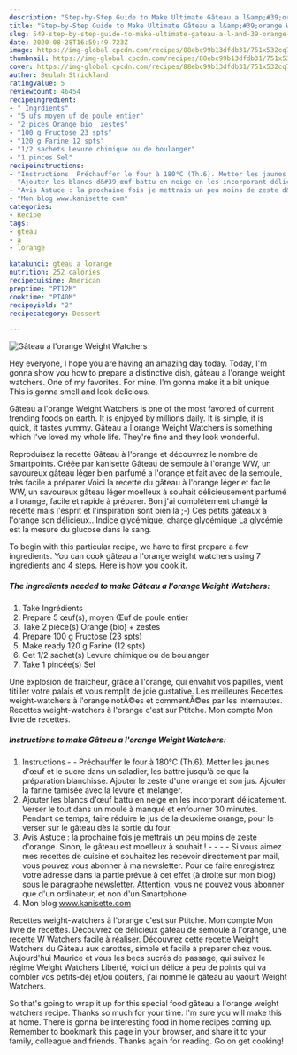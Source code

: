 ```yaml
---
description: "Step-by-Step Guide to Make Ultimate Gâteau a l&amp;#39;orange Weight Watchers"
title: "Step-by-Step Guide to Make Ultimate Gâteau a l&amp;#39;orange Weight Watchers"
slug: 549-step-by-step-guide-to-make-ultimate-gateau-a-l-and-39-orange-weight-watchers
date: 2020-08-28T16:59:49.723Z
image: https://img-global.cpcdn.com/recipes/88ebc99b13dfdb31/751x532cq70/gateau-a-lorange-weight-watchers-photo-principale-de-la-recette.jpg
thumbnail: https://img-global.cpcdn.com/recipes/88ebc99b13dfdb31/751x532cq70/gateau-a-lorange-weight-watchers-photo-principale-de-la-recette.jpg
cover: https://img-global.cpcdn.com/recipes/88ebc99b13dfdb31/751x532cq70/gateau-a-lorange-weight-watchers-photo-principale-de-la-recette.jpg
author: Beulah Strickland
ratingvalue: 5
reviewcount: 46454
recipeingredient:
- " Ingrdients"
- "5 ufs moyen uf de poule entier"
- "2 pices Orange bio  zestes"
- "100 g Fructose 23 spts"
- "120 g Farine 12 spts"
- "1/2 sachets Levure chimique ou de boulanger"
- "1 pinces Sel"
recipeinstructions:
- "Instructions  Préchauffer le four à 180°C (Th.6). Metter les jaunes d&#39;œuf et le sucre dans un saladier, les battre jusqu&#39;à ce que la préparation blanchisse. Ajouter le zeste d&#39;une orange et son jus. Ajouter la farine tamisée avec la levure et mélanger."
- "Ajouter les blancs d&#39;œuf battu en neige en les incorporant délicatement. Verser le tout dans un moule à manqué et enfourner 30 minutes. Pendant ce temps, faire réduire le jus de la deuxième orange, pour le verser sur le gâteau dès la sortie du four."
- "Avis Astuce : la prochaine fois je mettrais un peu moins de zeste d&#39;orange. Sinon, le gâteau est moelleux à souhait !      Si vous aimez mes recettes de cuisine et souhaitez les recevoir directement par mail, vous pouvez vous abonner à ma newsletter. Pour ce faire enregistrez votre adresse dans la partie prévue à cet effet (à droite sur mon blog) sous le paragraphe newsletter. Attention, vous ne pouvez vous abonner que d&#39;un ordinateur, et non d&#39;un Smartphone ​​​​​​​"
- "Mon blog www.kanisette.com"
categories:
- Recipe
tags:
- gteau
- a
- lorange

katakunci: gteau a lorange 
nutrition: 252 calories
recipecuisine: American
preptime: "PT12M"
cooktime: "PT40M"
recipeyield: "2"
recipecategory: Dessert

---
```



![Gâteau a l&#39;orange Weight Watchers](https://img-global.cpcdn.com/recipes/88ebc99b13dfdb31/751x532cq70/gateau-a-lorange-weight-watchers-photo-principale-de-la-recette.jpg)

Hey everyone, I hope you are having an amazing day today. Today, I'm gonna show you how to prepare a distinctive dish, gâteau a l&#39;orange weight watchers. One of my favorites. For mine, I'm gonna make it a bit unique. This is gonna smell and look delicious.

Gâteau a l&#39;orange Weight Watchers is one of the most favored of current trending foods on earth. It is enjoyed by millions daily. It is simple, it is quick, it tastes yummy. Gâteau a l&#39;orange Weight Watchers is something which I've loved my whole life. They're fine and they look wonderful.

Reproduisez la recette Gâteau à l&#39;orange et découvrez le nombre de Smartpoints. Créée par kanisette Gâteau de semoule à l&#39;orange WW, un savoureux gâteau léger bien parfumé a l&#39;orange et fait avec de la semoule, très facile à préparer Voici la recette du gâteau à l&#39;orange léger et facile WW, un savoureux gâteau léger moelleux à souhait délicieusement parfumé à l&#39;orange, facile et rapide à préparer. Bon j&#39;ai complétement changé la recette mais l&#39;esprit et l&#39;inspiration sont bien là ;-) Ces petits gâteaux à l&#39;orange son délicieux.. Indice glycémique, charge glycémique La glycémie est la mesure du glucose dans le sang.


To begin with this particular recipe, we have to first prepare a few ingredients. You can cook gâteau a l&#39;orange weight watchers using 7 ingredients and 4 steps. Here is how you cook it.

<!--inarticleads1-->

##### The ingredients needed to make Gâteau a l&#39;orange Weight Watchers:

1. Take  Ingrédients
1. Prepare 5 œuf(s), moyen Œuf de poule entier
1. Take 2 pièce(s) Orange (bio) + zestes
1. Prepare 100 g Fructose (23 spts)
1. Make ready 120 g Farine (12 spts)
1. Get 1/2 sachet(s) Levure chimique ou de boulanger
1. Take 1 pincée(s) Sel


Une explosion de fraîcheur, grâce à l&#39;orange, qui envahit vos papilles, vient titiller votre palais et vous remplit de joie gustative. Les meilleures Recettes weight-watchers à l&#39;orange notÃ©es et commentÃ©es par les internautes. Recettes weight-watchers à l&#39;orange c&#39;est sur Ptitche. Mon compte Mon livre de recettes. 

<!--inarticleads2-->

##### Instructions to make Gâteau a l&#39;orange Weight Watchers:

1. Instructions -  - Préchauffer le four à 180°C (Th.6). Metter les jaunes d&#39;œuf et le sucre dans un saladier, les battre jusqu&#39;à ce que la préparation blanchisse. Ajouter le zeste d&#39;une orange et son jus. Ajouter la farine tamisée avec la levure et mélanger.
1. Ajouter les blancs d&#39;œuf battu en neige en les incorporant délicatement. Verser le tout dans un moule à manqué et enfourner 30 minutes. Pendant ce temps, faire réduire le jus de la deuxième orange, pour le verser sur le gâteau dès la sortie du four.
1. Avis Astuce : la prochaine fois je mettrais un peu moins de zeste d&#39;orange. Sinon, le gâteau est moelleux à souhait !  -  -   -  - Si vous aimez mes recettes de cuisine et souhaitez les recevoir directement par mail, vous pouvez vous abonner à ma newsletter. Pour ce faire enregistrez votre adresse dans la partie prévue à cet effet (à droite sur mon blog) sous le paragraphe newsletter. Attention, vous ne pouvez vous abonner que d&#39;un ordinateur, et non d&#39;un Smartphone ​​​​​​​
1. Mon blog www.kanisette.com


Recettes weight-watchers à l&#39;orange c&#39;est sur Ptitche. Mon compte Mon livre de recettes. Découvrez ce délicieux gâteau de semoule à l&#39;orange, une recette W Watchers facile à réaliser. Découvrez cette recette Weight Watchers du Gâteau aux carottes, simple et facile à préparer chez vous. Aujourd&#39;hui Maurice et vous les becs sucrés de passage, qui suivez le régime Weight Watchers Liberté, voici un délice à peu de points qui va combler vos petits-déj et/ou goûters, j&#39;ai nommé le gâteau au yaourt Weight Watchers. 

So that's going to wrap it up for this special food gâteau a l&#39;orange weight watchers recipe. Thanks so much for your time. I'm sure you will make this at home. There is gonna be interesting food in home recipes coming up. Remember to bookmark this page in your browser, and share it to your family, colleague and friends. Thanks again for reading. Go on get cooking!
